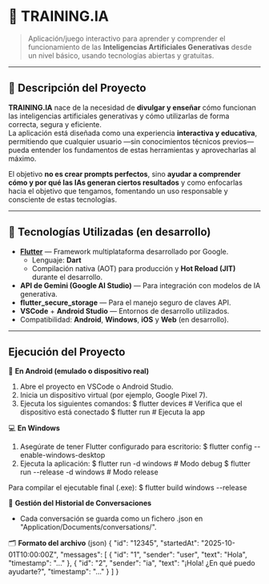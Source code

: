 # 🧠 TRAINING.IA

> Aplicación/juego interactivo para aprender y comprender el funcionamiento de las **Inteligencias Artificiales Generativas** desde un nivel básico, usando tecnologías abiertas y gratuitas.

---

## 📖 Descripción del Proyecto

**TRAINING.IA** nace de la necesidad de **divulgar y enseñar** cómo funcionan las inteligencias artificiales generativas y cómo utilizarlas de forma correcta, segura y eficiente.  
La aplicación está diseñada como una experiencia **interactiva y educativa**, permitiendo que cualquier usuario —sin conocimientos técnicos previos— pueda entender los fundamentos de estas herramientas y aprovecharlas al máximo.

El objetivo **no es crear prompts perfectos**, sino **ayudar a comprender cómo y por qué las IAs generan ciertos resultados** y como enfocarlas hacia el objetivo que tengamos, fomentando un uso responsable y consciente de estas tecnologías.

---

## 🚀 Tecnologías Utilizadas (en desarrollo)

- **[Flutter](https://flutter.dev/)** — Framework multiplataforma desarrollado por Google.  
  - Lenguaje: **Dart**
  - Compilación nativa (AOT) para producción y **Hot Reload (JIT)** durante el desarrollo.
- **API de Gemini (Google AI Studio)** — Para integración con modelos de IA generativa.
- **flutter_secure_storage** — Para el manejo seguro de claves API.
- **VSCode** + **Android Studio** — Entornos de desarrollo utilizados.
- Compatibilidad: **Android**, **Windows**, **iOS** y **Web** (en desarrollo).

---

## Ejecución del Proyecto
📱 **En Android (emulado o dispositivo real)**
  1. Abre el proyecto en VSCode o Android Studio.
  2. Inicia un dispositivo virtual (por ejemplo, Google Pixel 7).
  3. Ejecuta los siguientes comandos:
      $ flutter devices      # Verifica que el dispositivo está conectado
      $ flutter run          # Ejecuta la app

💻 **En Windows**
  1. Asegúrate de tener Flutter configurado para escritorio:
    $ flutter config --enable-windows-desktop
  2. Ejecuta la aplicación:
    $ flutter run -d windows               # Modo debug
    $ flutter run --release -d windows     # Modo release

  Para compilar el ejecutable final (.exe):
    $ flutter build windows --release


💾 **Gestión del Historial de Conversaciones**
  - Cada conversación se guarda como un fichero .json en "Application/Documents/conversations/".

🗂️ **Formato del archivo** (json)
{
  "id": "12345",
  "startedAt": "2025-10-01T10:00:00Z",
  "messages": [
    { "id": "1", "sender": "user", "text": "Hola", "timestamp": "..." },
    { "id": "2", "sender": "ia", "text": "¡Hola! ¿En qué puedo ayudarte?", "timestamp": "..." }
  ]
}
